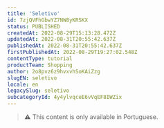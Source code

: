 ```yaml
---
title: 'Seletivo'
id: 7zjQVFhGbwYZ7NW8yKRSKX
status: PUBLISHED
createdAt: 2022-08-29T15:13:28.472Z
updatedAt: 2022-08-31T20:55:42.637Z
publishedAt: 2022-08-31T20:55:42.637Z
firstPublishedAt: 2022-08-29T19:27:02.548Z
contentType: tutorial
productTeam: Shopping
author: 2o8pvz6z9hvxvhSoKAiZzg
slugEN: seletivo
locale: en
legacySlug: seletivo
subcategoryId: 4y4ylvqceE6vVqEF8IWZix
---
```


>⚠️ This content is only available in Portuguese.
